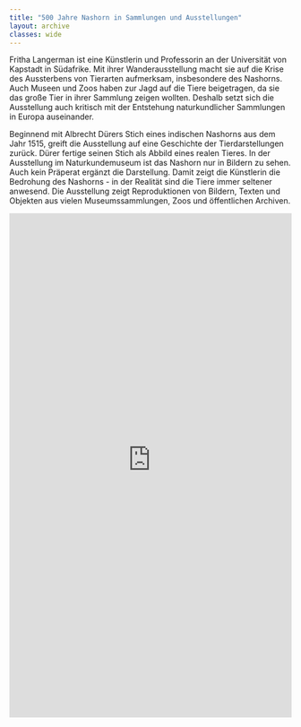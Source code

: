 ```yaml
---
title: "500 Jahre Nashorn in Sammlungen und Ausstellungen"
layout: archive
classes: wide
---
```

Fritha Langerman ist eine Künstlerin und Professorin an der Universität von Kapstadt in Südafrike. Mit ihrer Wanderausstellung macht sie auf die Krise des Aussterbens von Tierarten aufmerksam, insbesondere des Nashorns. Auch Museen und Zoos haben zur Jagd auf die Tiere beigetragen, da sie das große Tier in ihrer Sammlung zeigen wollten. Deshalb setzt sich die Ausstellung auch kritisch mit der Entstehung naturkundlicher Sammlungen in Europa auseinander.

Beginnend mit Albrecht Dürers Stich eines indischen Nashorns aus dem Jahr 1515, greift die Ausstellung auf eine Geschichte der Tierdarstellungen zurück. Dürer fertige seinen Stich als Abbild eines realen Tieres. In der Ausstellung im Naturkundemuseum ist das Nashorn nur in Bildern zu sehen. Auch kein Präperat ergänzt die Darstellung. Damit zeigt die Künstlerin die Bedrohung des Nashorns - in der Realität sind die Tiere immer seltener anwesend. Die Ausstellung zeigt Reproduktionen von Bildern, Texten und Objekten aus vielen Museumssammlungen, Zoos und öffentlichen Archiven. 

<iframe src="https://www.freightedexhibition.co.za/29-2/" style="border:0px;width:100%;height:900px" allowfullscreen="true" webkitallowfullscreen="true" mozallowfullscreen="true"></iframe>
